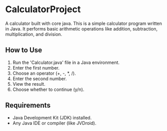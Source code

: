# CalculatorProject
A calculator built with core java.
This is a simple calculator program written in Java. It performs basic arithmetic operations like addition, subtraction, multiplication, and division.
## How to Use
1. Run the 'Calculator.java' file in a Java environment.
2. Enter the first number.
3. Choose an operator (+, -, *, /).
4. Enter the second number.
5. View the result.
6. Choose whether to continue (y/n).
## Requirements
- Java Development Kit (JDK) installed.
- Any Java IDE or compiler (like JVDroid).
